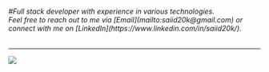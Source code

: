 <!-- [![](https://visitcount.itsvg.in/api?id=saiid20k&label=Profile%20Views&color=0&icon=1&pretty=false)](https://visitcount.itsvg.in) -->

<h6> #Full stack developer with experience in various technologies.
<br>
Feel free to reach out to me via [Email](mailto:saiid20k@gmail.com) or connect with me on [LinkedIn](https://www.linkedin.com/in/saiid20k/).
</h6>
<hr>

![](https://komarev.com/ghpvc/?username=your-github-saiid20k&color=blueviolet&style=flat-square)






<!--- 

<h1 align="center">
  <div align="center" style="margin: 40px 0">
      <a href="https://github.com/topdev0729/github-profile-views-counter">
          <img width="175px" src="https://komarev.com/ghpvc/?username=saiid20k&color=DE002D">
      </a>
  </div>
</h1>

--->
